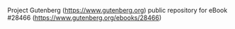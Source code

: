 Project Gutenberg (https://www.gutenberg.org) public repository for eBook #28466 (https://www.gutenberg.org/ebooks/28466)
